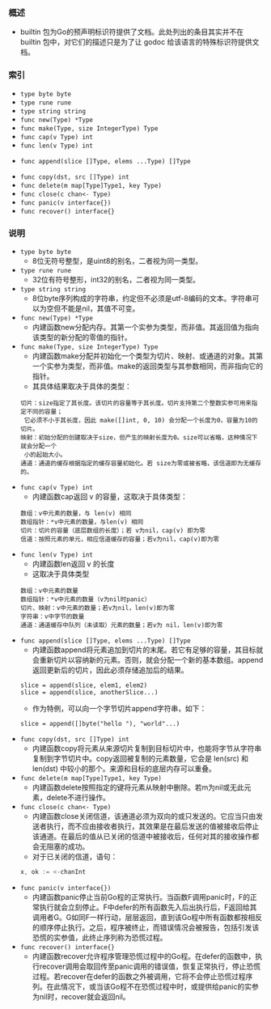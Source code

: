 ### 概述
+ builtin 包为Go的预声明标识符提供了文档。此处列出的条目其实并不在builtin 包中，对它们的描述只是为了让 godoc 给该语言的特殊标识符提供文档。

### 索引

+ `type byte byte`
+ `type rune rune`
+ `type string string`
+ `func new(Type) *Type`
+ `func make(Type, size IntegerType) Type`
+ `func cap(v Type) int`
+ `func len(v Type) int`
* `func append(slice []Type, elems ...Type) []Type`
+ `func copy(dst, src []Type) int`
+ `func delete(m map[Type]Type1, key Type)`
+ `func close(c chan<- Type)`
+ `func panic(v interface{})`
+ `func recover() interface{}`

### 说明

+ `type byte byte`
    + 8位无符号整型，是uint8的别名，二者视为同一类型。
+ `type rune rune`
    + 32位有符号整形，int32的别名，二者视为同一类型。
+ `type string string`
    + 8位byte序列构成的字符串，约定但不必须是utf-8编码的文本。字符串可以为空但不能是nil，其值不可变。
+ `func new(Type) *Type`
    + 内建函数new分配内存。其第一个实参为类型，而非值。其返回值为指向该类型的新分配的零值的指针。
+ `func make(Type, size IntegerType) Type`
    + 内建函数make分配并初始化一个类型为切片、映射、或通道的对象。其第一个实参为类型，而非值。make的返回类型与其参数相同，而非指向它的指针。
    + 其具体结果取决于具体的类型：
    ```
    切片：size指定了其长度。该切片的容量等于其长度。切片支持第二个整数实参可用来指定不同的容量；
     它必须不小于其长度，因此 make([]int, 0, 10) 会分配一个长度为0，容量为10的切片。
    映射：初始分配的创建取决于size，但产生的映射长度为0。size可以省略，这种情况下就会分配一个
     小的起始大小。
    通道：通道的缓存根据指定的缓存容量初始化。若 size为零或被省略，该信道即为无缓存的。
    ```
+ `func cap(v Type) int`
    + 内建函数cap返回 v 的容量，这取决于具体类型：
    ```
    数组：v中元素的数量，与 len(v) 相同
    数组指针：*v中元素的数量，与len(v) 相同
    切片：切片的容量（底层数组的长度）；若 v为nil，cap(v) 即为零
    信道：按照元素的单元，相应信道缓存的容量；若v为nil，cap(v)即为零
    ```
+ `func len(v Type) int`
    + 内建函数len返回 v 的长度
    + 这取决于具体类型
    ```
    数组：v中元素的数量
    数组指针：*v中元素的数量（v为nil时panic）
    切片、映射：v中元素的数量；若v为nil，len(v)即为零
    字符串：v中字节的数量
    通道：通道缓存中队列（未读取）元素的数量；若v为 nil，len(v)即为零
    ```
* `func append(slice []Type, elems ...Type) []Type`
    + 内建函数append将元素追加到切片的末尾。若它有足够的容量，其目标就会重新切片以容纳新的元素。否则，就会分配一个新的基本数组。append返回更新后的切片，因此必须存储追加后的结果。
    ```
    slice = append(slice, elem1, elem2)
    slice = append(slice, anotherSlice...)
    ```
    + 作为特例，可以向一个字节切片append字符串，如下：
    ```
    slice = append([]byte("hello "), "world"...)
    ```
+ `func copy(dst, src []Type) int`
    + 内建函数copy将元素从来源切片复制到目标切片中，也能将字节从字符串复制到字节切片中。copy返回被复制的元素数量，它会是 len(src) 和 len(dst) 中较小的那个。来源和目标的底层内存可以重叠。
+ `func delete(m map[Type]Type1, key Type)`
    + 内建函数delete按照指定的键将元素从映射中删除。若m为nil或无此元素，delete不进行操作。
+ `func close(c chan<- Type)`
    + 内建函数close关闭信道，该通道必须为双向的或只发送的。它应当只由发送者执行，而不应由接收者执行，其效果是在最后发送的值被接收后停止该通道。在最后的值从已关闭的信道中被接收后，任何对其的接收操作都会无阻塞的成功。
    + 对于已关闭的信道，语句：
    ```go
    x, ok := <-chanInt
    ```
+ `func panic(v interface{})`
    + 内建函数panic停止当前Go程的正常执行。当函数F调用panic时，F的正常执行就会立刻停止。F中defer的所有函数先入后出执行后，F返回给其调用者G。G如同F一样行动，层层返回，直到该Go程中所有函数都按相反的顺序停止执行。之后，程序被终止，而错误情况会被报告，包括引发该恐慌的实参值，此终止序列称为恐慌过程。
+ `func recover() interface{}`
    + 内建函数recover允许程序管理恐慌过程中的Go程。在defer的函数中，执行recover调用会取回传至panic调用的错误值，恢复正常执行，停止恐慌过程。若recover在defer的函数之外被调用，它将不会停止恐慌过程序列。在此情况下，或当该Go程不在恐慌过程中时，或提供给panic的实参为nil时，recover就会返回nil。